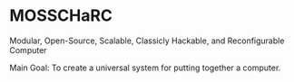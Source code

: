 MOSSCHaRC
========

Modular, Open-Source, Scalable, Classicly Hackable, and Reconfigurable Computer

Main Goal: To create a universal system for putting together a computer.
